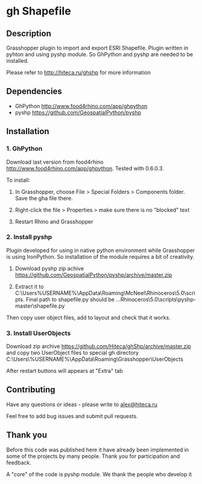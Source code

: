 # gh Shapefile

## Description

Grasshopper plugin to import and export ESRI Shapefile. Plugin written in pyhton and using pyshp module. So GhPython and pyshp are needed to be installed.

Please refer to http://hiteca.ru/ghshp for more information

## Dependencies

- GhPython http://www.food4rhino.com/app/ghpython
- pyshp https://github.com/GeospatialPython/pyshp

## Installation

### 1. GhPython
Download last version from food4rhino http://www.food4rhino.com/app/ghpython. 
Tested with 0.6.0.3.

To install:

1. In Grasshopper, choose File > Special Folders > Components folder. Save the gha file there.

2. Right-click the file > Properties > make sure there is no "blocked" text

3. Restart Rhino and Grasshopper

### 2. Install pyshp

Plugin developed for using in native python environment while Grasshopper is using IronPython. So installation of the module requires a bit of creativity.

1. Download pyshp zip achive https://github.com/GeospatialPython/pyshp/archive/master.zip

2. Extract it to C:\Users\%USERNAME%\AppData\Roaming\McNeel\Rhinoceros\5.0\scripts\. Final path to shapefile.py should be ...Rhinoceros\5.0\scripts\pyshp-master\shapefile.py

Then copy user object files, add to layout and check that it works.

### 3. Install UserObjects

Download zip archive https://github.com/Hiteca/ghShp/archive/master.zip and copy two UserObject files to special gh directory C:\\Users\\%USERNAME%\\AppData\\Roaming\\Grasshopper\\UserObjects

After restart buttons will appears at "Extra" tab

## Contributing

Have any questions or ideas - please write to alex@hiteca.ru

Feel free to add bug issues and submit pull requests.

## Thank you

Before this code was published here it have already been implemented in some of the projects by many people. Thank you for participation and feedback.

A "core" of the code is pyshp module. We thank the people who develop it 
